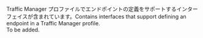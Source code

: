 <Namespace Name="Microsoft.Azure.Management.TrafficManager.Fluent.TrafficManagerEndpoint.Definition">
  <Docs>
    <summary><span data-ttu-id="c32b4-101">Traffic Manager プロファイルでエンドポイントの定義をサポートするインターフェイスが含まれています。</span><span class="sxs-lookup"><span data-stu-id="c32b4-101">Contains interfaces that support defining an endpoint in a Traffic Manager profile.</span></span></summary> 
    <remarks>To be added.</remarks>
  </Docs>
</Namespace>
